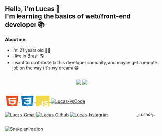 ## Hello, i'm Lucas 🤩 <br> I'm learning the basics of web/front-end developer 📚
#### About me:
* I'm 21 years old 👴🏻
* I live in Brazil 🌎
* I want to contribute to this developer comunity, and maybe get a remote job on the way (it's my dream) 😁

<div align="center">
<br>
  <a href="https://github.com/LucasStorm">
  <img height="149em" src="https://github-readme-stats.vercel.app/api?username=LucasStorm&show_icons=true&theme=algolia&include_all_commits=true&count_private=true"/>
  <img height="149em" src="https://github-readme-stats.vercel.app/api/top-langs/?username=LucasStorm&layout=compact&langs_count=7&theme=algolia"/>
</div>

<br>

<div style="display: inline_block"><br>
  <img align="center" alt="Lucas-HTML" height="36" width="46" src="https://raw.githubusercontent.com/devicons/devicon/master/icons/html5/html5-original.svg">
  <img align="center" alt="Lucas-CSS" height="36" width="46" src="https://raw.githubusercontent.com/devicons/devicon/master/icons/css3/css3-original.svg">
  <img align="center" alt="Lucas-Js" height="36" width="46" src="https://raw.githubusercontent.com/devicons/devicon/master/icons/javascript/javascript-plain.svg">
  <img align="center" alt="Lucas-VsCode" height="45" width="50" src="https://img.icons8.com/fluency/344/visual-studio-code-2019.png">
  <br>
  <br>
  <a href = "mailto:lucasmaciel.emailprofissional@gmail.com" target="_blank"><img align="center" alt="Lucas-Gmail" src="https://img.shields.io/badge/Gmail-D14836?style=for-the-badge&logo=gmail&logoColor=white"></a>
  <a href = "https://github.com/LucasStorm" target="_blank"><img align="center" alt="Lucas-Github" src="https://img.shields.io/badge/GitHub-100000?style=for-the-badge&logo=github&logoColor=white"></a>
  <a href="https://instagram.com/lucas.maciel_z" target="_blank"><img align="center" alt="Lucas-Instagram" src="https://img.shields.io/badge/-Instagram-%23E4405F?style=for-the-badge&logo=instagram&logoColor=white" target="_blank"></a> 
   <img align="right" alt="Lucas-pic" height="150" style="border-radius:50px;" src="https://media.discordapp.net/attachments/825135849750134818/1023346342879313980/88f06495-cf05-4f48-9a88-78aded929fde-removebg-preview.png?width=473&height=473">
 </div>

##

![Snake animation](https://github.com/LucasStorm/LucasStorm/blob/output/github-contribution-grid-snake.svg)

